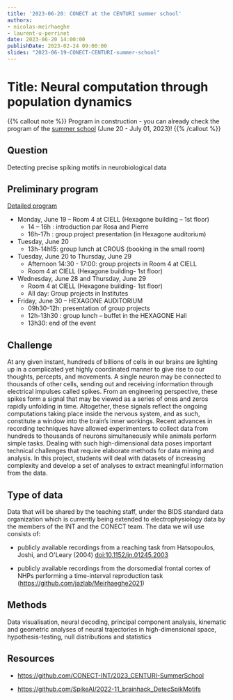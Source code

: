 ```yaml
---
title: '2023-06-20: CONECT at the CENTURI summer school'
authors:
- nicolas-meirhaeghe
- laurent-u-perrinet
date: 2023-06-20 14:00:00
publishDate: 2023-02-24 09:00:00
slides: "2023-06-19-CONECT-CENTURI-summer-school"
---
```


# Title: Neural computation through population dynamics

{{% callout note %}}
Program in construction - you can already check the program of the [summer school](https://centuri-livingsystems.org/centuri-summer-school-2023/) (June 20 - July 01, 2023)!
{{% /callout %}}

## Question

Detecting precise spiking motifs in neurobiological data

## Preliminary program

[Detailed program](https://centuri-livingsystems.org/wp-content/uploads/2018/02/SUMMER-SCHOOL-program-2023.pdf)

* Monday, June 19 – Room 4 at CIELL (Hexagone building – 1st floor)
  * 14 – 16h : introduction par Rosa and Pierre 
  * 16h-17h : group project presentation (in Hexagone auditorium) 
* Tuesday, June 20
  * 13h-14h15: group lunch at CROUS (booking in the small room)
* Tuesday, June 20 to Thursday, June 29 
  * Afternoon 14:30 - 17:00: group projects in Room 4 at CIELL
  * Room 4 at CIELL (Hexagone building- 1st floor)
* Wednesday, June 28 and Thursday, June 29
  * Room 4 at CIELL (Hexagone building- 1st floor)
  * All day: Group projects in Institutes
* Friday, June 30 – HEXAGONE AUDITORIUM
  * 09h30-12h: presentation of group projects
  * 12h-13h30 : group lunch – buffet in the HEXAGONE Hall
  * 13h30: end of the event


## Challenge

At any given instant, hundreds of billions of cells in our brains are lighting up in a complicated yet highly coordinated manner to give rise to our thoughts, percepts, and movements. A single neuron may be connected to thousands of other cells, sending out and receiving information through electrical impulses called spikes. From an engineering perspective, these spikes form a signal that may be viewed as a series of ones and zeros rapidly unfolding in time. Altogether, these signals reflect the ongoing computations taking place inside the nervous system, and as such, constitute a window into the brain’s inner workings. Recent advances in recording techniques have allowed experimenters to collect data from hundreds to thousands of neurons simultaneously while animals perform simple tasks. Dealing with such high-dimensional data poses important technical challenges that require elaborate methods for data mining and analysis. In this project, students will deal with datasets of increasing complexity and develop a set of analyses to extract meaningful information from the data.

## Type of data

Data that will be shared by the teaching staff, under the BIDS standard data organization which is currently being extended to electrophysiology data by the members of the INT and the CONECT team. The data we will use consists of:

- publicly available recordings from a reaching task from Hatsopoulos, Joshi, and O'Leary (2004) [doi:10.1152/jn.01245.2003](https://journals.physiology.org/doi/full/10.1152/jn.01245.2003)

- publicly available recordings from the dorsomedial frontal cortex of NHPs performing a time-interval reproduction task (https://github.com/jazlab/Meirhaeghe2021)

## Methods

Data visualisation, neural decoding, principal component analysis, kinematic and geometric analyses of neural trajectories in high-dimensional space, hypothesis-testing, null distributions and statistics


## Resources

* https://github.com/CONECT-INT/2023_CENTURI-SummerSchool

* https://github.com/SpikeAI/2022-11_brainhack_DetecSpikMotifs
